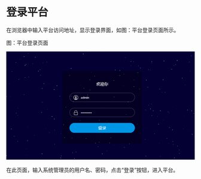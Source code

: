 # 登录平台

在浏览器中输入平台访问地址，显示登录界面，如图：平台登录页面所示。

图：平台登录页面

![Logging-In-Platform](../../../../image/JD-Cloud-Swift-HCI-Edition/Logging-In-Platform.png)                                        

在此页面，输入系统管理员的用户名、密码，点击“登录”按钮，进入平台。
